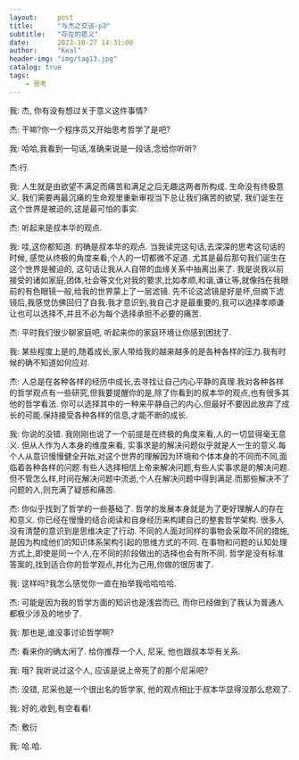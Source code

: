 ```yaml
---
layout:     post
title:      "与杰之交谈-p3"
subtitle:   "存在的意义"
date:       2023-10-27 14:31:00
author:     "Keal"
header-img: "img/tag13.jpg"
catalog: true
tags:
    - 思考
---
```


我: 杰, 你有没有想过关于意义这件事情?

杰: 干嘛?你一个程序员又开始思考哲学了是吧?

我: 哈哈,我看到一句话,准确来说是一段话,念给你听听?

杰:行.

我: 人生就是由欲望不满足而痛苦和满足之后无趣这两者所构成. 生命没有终极意义. 我们需要再最沉痛的生命观里重新审视当下总让我们痛苦的欲望. 我们诞生在这个世界是被迫的,这是最可怕的事实.

杰: 听起来是叔本华的观点.

我: 哇,这你都知道. 的确是叔本华的观点. 当我读完这句话,去深深的思考这句话的时候, 感觉从终极的角度来看,个人的一切都微不足道. 尤其是最后那句我们诞生在这个世界是被迫的, 这句话让我从人自带的血缘关系中抽离出来了. 我是说我以前接受的诸如家庭,团体,社会等文化对我的要求,比如孝顺,和谐,谦让等,就像挡在我眼前的有色眼镜一般,给我的世界蒙上了一层滤镜. 先不论这滤镜是好是坏,但摘下滤镜后,我感觉仿佛回归了自我.我才意识到,我自己才是最重要的,我可以选择孝顺谦让也可以选择不,并且不必为每个选择承担不必要的痛苦.

杰: 平时我们很少聊家庭吧, 听起来你的家庭环境让你感到困扰了.

我: 某些程度上是的,随着成长,家人带给我的越来越多的是各种各样的压力.我有时候的确不知道如何应对.

杰: 人总是在各种各样的经历中成长,去寻找让自己内心平静的真理.我对各种各样的哲学观点有一些研究,但我要提醒你的是,除了你看到的叔本华的观点,也有很多其他的哲学看法. 你可以选择其中的一种来平静自己的内心,但最好不要因此放弃了成长的可能.保持接受各种各样的信息,才能不断的成长.

我: 你说的没错. 我刚刚也说了一个前提是在终极的角度来看,人的一切显得毫无意义. 但从人作为人本身的维度来看, 实事求是的解决问题似乎就是人一生的意义.每个人从意识慢慢健全开始,对这个世界的理解因为环境和个体本身的不同而不同,面临着各种各样的问题.有些人选择相信上帝来解决问题,有些人实事求是的解决问题.但不管怎么样,时间在解决问题中流逝,个人在解决问题中得到满足.而那些解决不了问题的人,则充满了疑惑和痛苦.

杰: 你似乎找到了哲学的一些基础了. 哲学的发展本身就是为了更好理解人的存在和意义. 你已经在慢慢的结合阅读和自身经历来构建自己的整套哲学架构. 很多人没有清楚的意识到是思维决定了行动. 不同的人面对同样的事物会采取不同的措施,是因为构成他们的知识体系架构引起的思维方式的不同. 在事物和问题的认知处理方式上,即使是同一个人,在不同的阶段做出的选择也会有所不同. 哲学是没有标准答案的,找到适合你的哲学观点,并化为己用,你做的很厉害了.

我: 这样吗?我怎么感觉你一直在抬举我哈哈哈哈.

杰: 可能是因为我的哲学方面的知识也是浅尝而已, 而你已经做到了我认为普通人都极少涉及的地步了.

我: 那也是,谁没事讨论哲学啊?

杰: 看来你的确太闲了. 给你推荐一个人, 尼采, 他也跟叔本华有关系.

我: 哦? 我听说过这个人, 应该是说上帝死了的那个尼采吧?

杰: 没错, 尼采也是一个很出名的哲学家, 他的观点相比于叔本华显得没那么悲观了.

我: 好的,收到,有空看看!

杰: 敷衍

我: 哈.哈.